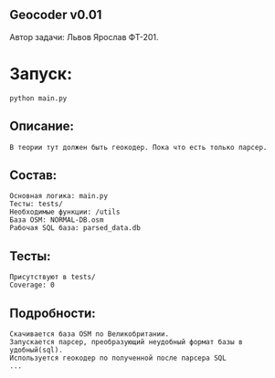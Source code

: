 ## Geocoder v0.01

Автор задачи: Львов Ярослав ФТ-201.

# Запуск:
    python main.py

## Описание:
	В теории тут должен быть геокодер. Пока что есть только парсер.
	
## Состав:
    Основная логика: main.py
    Тесты: tests/
    Необходимые функции: /utils
    База OSM: NORMAL-DB.osm
    Рабочая SQL база: parsed_data.db

## Тесты:
	Присутствуют в tests/
	Coverage: 0

## Подробности:
    Скачивается база OSM по Великобритании.
    Запускается парсер, преобразующий неудобный формат базы в удобный(sql).
    Используется геокодер по полученной после парсера SQL
    ...

